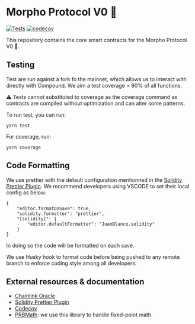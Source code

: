# Morpho Protocol V0 🦋

[![Tests](https://github.com/morpho-protocol/morpho-contracts/actions/workflows/tests.yml/badge.svg?branch=main)](https://github.com/morpho-protocol/morpho-contracts/actions/workflows/tests.yml)
[![codecov](https://codecov.io/gh/morpho-protocol/morpho-contracts/branch/main/graph/badge.svg?token=ZSX5RRQG36)](https://codecov.io/gh/morpho-protocol/morpho-contracts)

This repository contains the core smart contracts for the Morpho Protocol V0 🦋.

## Testing

Test are run against a fork fo the mainnet, which allows us to interact with directly with Compound.
We aim a test coverage > 90% of all functions.

⚠️ Tests cannot substituted to coverage as the coverage command as contracts are compiled without optimization and can alter some patterns.

To run test, you can run:
```
yarn test
```

For coverage, run:
```
yarn coverage
```

## Code Formatting

We use prettier with the default configuration mentionned in the [Solidity Prettier Plugin](https://github.com/prettier-solidity/prettier-plugin-solidity).
We recommend developers using VSCODE to set their local config as below:
```
{
	"editor.formatOnSave": true,
	"solidity.formatter": "prettier",
	"[solidity]": {
		"editor.defaultFormatter": "JuanBlanco.solidity"
	}
}
```
In doing so the code will be formatted on each save.

We use Husky hook to format code before being pushed to any remote branch to enforce coding style among all developers.

## External resources & documentation

 - [Chainlink Oracle](https://docs.chain.link/docs/get-the-latest-price/)
 - [Solidity Prettier Plugin](https://github.com/prettier-solidity/prettier-plugin-solidity)
 - [Codecov](https://github.com/codecov/example-node)
 - [PRBMath](https://github.com/hifi-finance/prb-math): we use this library to handle fixed-point math.